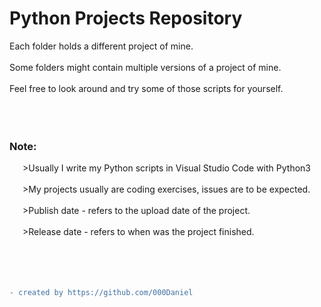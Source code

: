 # Python Projects Repository

Each folder holds a different project of mine.  
<br />
Some folders might contain multiple versions of a project of mine.   
<br />
Feel free to look around and try some of those scripts for yourself.  
<br />
<br />
<br />
### Note:  
   >Usually I write my Python scripts in Visual Studio Code with Python3  
<br />
   >My projects usually are coding exercises, issues are to be expected.  
<br />
   >Publish date - refers to the upload date of the project.  
<br />
   >Release date - refers to when was the project finished.  
<br />
<br />
<br />
<br />
```diff
- created by https://github.com/000Daniel
```
